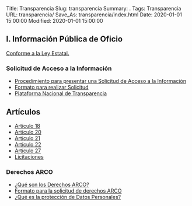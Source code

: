 Title: Transparencia
Slug: transparencia
Summary: .
Tags: Transparencia
URL: transparencia/
Save_As: transparencia/index.html
Date: 2020-01-01 15:00:00
Modified: 2020-01-01 15:00:00


## I. Información Pública de Oficio

[Conforme a la Ley Estatal.](http://congresocoahuila.gob.mx/transparencia/03/Leyes_Coahuila/coa205.pdf)

### Solicitud de Acceso a la Información

* [Procedimiento para presentar una Solicitud de Acceso a la Información](https://www.dropbox.com/s/nkgf8ghjhauvebl/ACCESO%20A%20LA%20INFORMACI%C3%93N%20P%C3%9ABLICA.pdf?dl=0)
* [Formato para realizar Solicitud](https://www.dropbox.com/s/t6w4irg7fkz0zco/formato%20solicitud.pdf?dl=0)
* [Plataforma Nacional de Transparencia](https://www.plataformadetransparencia.org.mx/web/guest/inicio)


## Artículos


* [Artículo 18](articulo-18/)
* [Artículo 20](articulo-20/)
* [Artículo 21](articulo-21/)
* [Artículo 22](articulo-22/)
* [Artículo 27](articulo-27/)
* [Licitaciones](licitaciones/)


### Derechos ARCO

* [¿Qué son los Derechos ARCO?](https://www.dropbox.com/s/i9xu97lpjzrh755/Derechos%20ARCO.doc?dl=0)
* [Formato para la solicitud de derechos ARCO](https://www.dropbox.com/s/e5ft0n6ke0iyxhw/Formato%20Derechos%20Arco.doc?dl=0)
* [¿Qué es la protección de Datos Personales?](https://www.dropbox.com/s/q5ml4vpnuai5d4s/Qu%C3%A9%20es%20la%20protecci%C3%B3n%20de%20datos%20personales.doc?dl=0)


